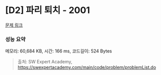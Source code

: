 # [D2] 파리 퇴치 - 2001 

[문제 링크](https://swexpertacademy.com/main/code/problem/problemDetail.do?contestProbId=AV5PzOCKAigDFAUq) 

### 성능 요약

메모리: 60,684 KB, 시간: 166 ms, 코드길이: 524 Bytes



> 출처: SW Expert Academy, https://swexpertacademy.com/main/code/problem/problemList.do